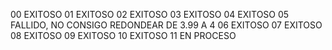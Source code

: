 00 EXITOSO
01 EXITOSO
02 EXITOSO
03 EXITOSO
04 EXITOSO
05 FALLIDO, NO CONSIGO REDONDEAR DE 3.99 A 4
06 EXITOSO
07 EXITOSO
08 EXITOSO
09 EXITOSO
10 EXITOSO
11 EN PROCESO